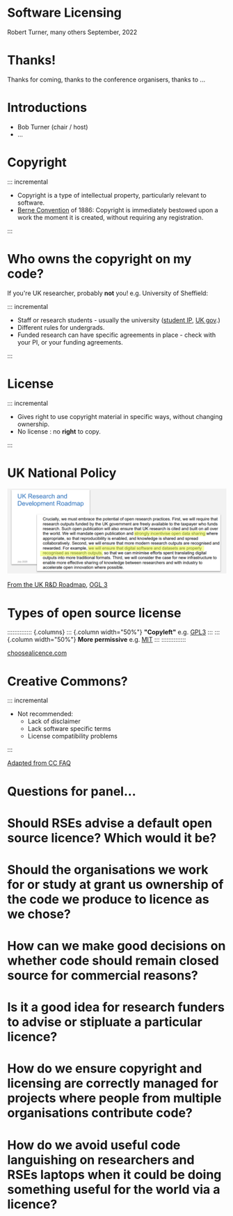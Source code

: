 # Software Licensing
Robert Turner, many others
September, 2022

<style>
    .reveal h1 { font-size: 2em; }
    .reveal h2 { font-size: 1.5em; }
</style>

# Thanks!

Thanks for coming, thanks to the conference organisers, thanks to ...

# Introductions

- Bob Turner (chair / host)
- ...

# Copyright

::: incremental

- Copyright is a type of intellectual property, particularly relevant to software.
- [Berne Convention](https://en.wikipedia.org/wiki/Berne_Convention) of 1886: Copyright is immediately bestowed upon a work the moment it is created, without requiring any registration.

:::

# Who owns the copyright on my code?

If you're UK researcher, probably **not** you! e.g. University of Sheffield:

::: incremental

- Staff or research students - usually the university ([student IP](https://www.sheffield.ac.uk/research-services/commercialisation/student-ip), [UK gov](https://www.legislation.gov.uk/ukpga/1988/48/section/11).)
- Different rules for undergrads.
- Funded research can have specific agreements in place - check with your PI, or your funding agreements.

:::

# License

::: incremental

- Gives right to use copyright material in specific ways, without changing ownership.
- No license : no **right** to copy.

:::

# UK National Policy

![](images/roadmap.png)

[From the UK R&D Roadmap](https://www.gov.uk/government/publications/uk-research-and-development-roadmap), [OGL 3](https://www.nationalarchives.gov.uk/doc/open-government-licence/version/3/)

# Types of open source license

:::::::::::::: {.columns}
::: {.column width="50%"}
**"Copyleft"** e.g. [GPL3](https://choosealicense.com/licenses/gpl-3.0/)
:::
::: {.column width="50%"}
**More permissive** e.g. [MIT](https://choosealicense.com/licenses/mit/)
:::
::::::::::::::

[choosealicence.com](https://choosealicense.com/)

# Creative Commons?

::: incremental

- Not recommended:
  - Lack of disclaimer
  - Lack software specific terms
  - License compatibility problems

:::

[Adapted from CC FAQ](https://creativecommons.org/faq/#can-i-apply-a-creative-commons-license-to-software)

# Questions for panel...

# Should RSEs advise a default open source licence? Which would it be?

# Should the organisations we work for or study at grant us ownership of the code we produce to licence as we chose?

# How can we make good decisions on whether code should remain closed source for commercial reasons?

# Is it a good idea for research funders to advise or stipluate a particular licence?

# How do we ensure copyright and licensing are correctly managed for projects where people from multiple organisations contribute code?

# How do we avoid useful code languishing on researchers and RSEs laptops when it could be doing something useful for the world via a licence?
